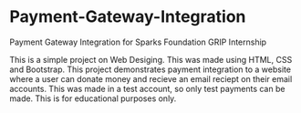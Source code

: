 # Payment-Gateway-Integration
Payment Gateway Integration for Sparks Foundation GRIP Internship


This is a simple project on Web Desiging. This was made using HTML, CSS and Bootstrap. This project demonstrates payment integration to a website where a user can donate money and recieve an email reciept on their email accounts. This was made in a test account, so only test payments can be made. This is for educational purposes only.
